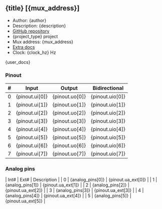 ## {title} [{mux_address}]

* Author: {author}
* Description: {description}
* [GitHub repository](__git_url__)
* {project_type} project
* Mux address: {mux_address}
* [Extra docs](__doc_link__)
* Clock: {clock_hz} Hz

{user_docs}

### Pinout

| # | Input          | Output         | Bidirectional   |
| - | -------------- | -------------- | --------------- |
| 0 | {pinout.ui[0]} | {pinout.uo[0]} | {pinout.uio[0]} |
| 1 | {pinout.ui[1]} | {pinout.uo[1]} | {pinout.uio[1]} |
| 2 | {pinout.ui[2]} | {pinout.uo[2]} | {pinout.uio[2]} |
| 3 | {pinout.ui[3]} | {pinout.uo[3]} | {pinout.uio[3]} |
| 4 | {pinout.ui[4]} | {pinout.uo[4]} | {pinout.uio[4]} |
| 5 | {pinout.ui[5]} | {pinout.uo[5]} | {pinout.uio[5]} |
| 6 | {pinout.ui[6]} | {pinout.uo[6]} | {pinout.uio[6]} |
| 7 | {pinout.ui[7]} | {pinout.uo[7]} | {pinout.uio[7]} |

### Analog pins

| Int# | Ext#             | Description                 |
| 0    | {analog_pins[0]} | {pinout.ua_ext[0]}          |
| 1    | {analog_pins[1]} | {pinout.ua_ext[1]}          |
| 2    | {analog_pins[2]} | {pinout.ua_ext[2]}          |
| 3    | {analog_pins[3]} | {pinout.ua_ext[3]}          |
| 4    | {analog_pins[4]} | {pinout.ua_ext[4]}          |
| 5    | {analog_pins[5]} | {pinout.ua_ext[5]}          |
